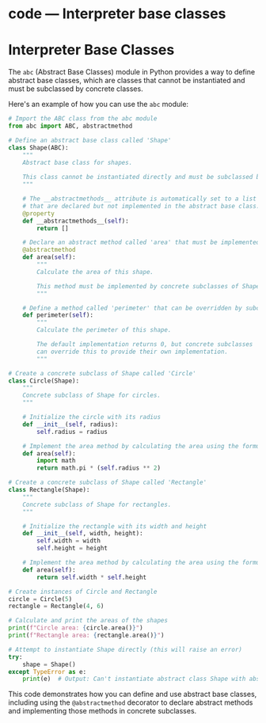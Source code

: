 # code — Interpreter base classes

**Interpreter Base Classes**
=====================================

The `abc` (Abstract Base Classes) module in Python provides a way to define abstract base classes, which are classes that cannot be instantiated and must be subclassed by concrete classes.

Here's an example of how you can use the `abc` module:

```python
# Import the ABC class from the abc module
from abc import ABC, abstractmethod

# Define an abstract base class called 'Shape'
class Shape(ABC):
    """
    Abstract base class for shapes.
    
    This class cannot be instantiated directly and must be subclassed by concrete classes.
    """

    # The __abstractmethods__ attribute is automatically set to a list of methods
    # that are declared but not implemented in the abstract base class.
    @property
    def __abstractmethods__(self):
        return []

    # Declare an abstract method called 'area' that must be implemented by subclasses.
    @abstractmethod
    def area(self):
        """
        Calculate the area of this shape.

        This method must be implemented by concrete subclasses of Shape.
        """

    # Define a method called 'perimeter' that can be overridden by subclasses.
    def perimeter(self):
        """
        Calculate the perimeter of this shape.

        The default implementation returns 0, but concrete subclasses
        can override this to provide their own implementation.
        """

# Create a concrete subclass of Shape called 'Circle'
class Circle(Shape):
    """
    Concrete subclass of Shape for circles.
    """

    # Initialize the circle with its radius
    def __init__(self, radius):
        self.radius = radius

    # Implement the area method by calculating the area using the formula πr^2
    def area(self):
        import math
        return math.pi * (self.radius ** 2)

# Create a concrete subclass of Shape called 'Rectangle'
class Rectangle(Shape):
    """
    Concrete subclass of Shape for rectangles.
    """

    # Initialize the rectangle with its width and height
    def __init__(self, width, height):
        self.width = width
        self.height = height

    # Implement the area method by calculating the area using the formula w*h
    def area(self):
        return self.width * self.height

# Create instances of Circle and Rectangle
circle = Circle(5)
rectangle = Rectangle(4, 6)

# Calculate and print the areas of the shapes
print(f"Circle area: {circle.area()}")
print(f"Rectangle area: {rectangle.area()}")

# Attempt to instantiate Shape directly (this will raise an error)
try:
    shape = Shape()
except TypeError as e:
    print(e)  # Output: Can't instantiate abstract class Shape with abstract methods area
```

This code demonstrates how you can define and use abstract base classes, including using the `@abstractmethod` decorator to declare abstract methods and implementing those methods in concrete subclasses.
